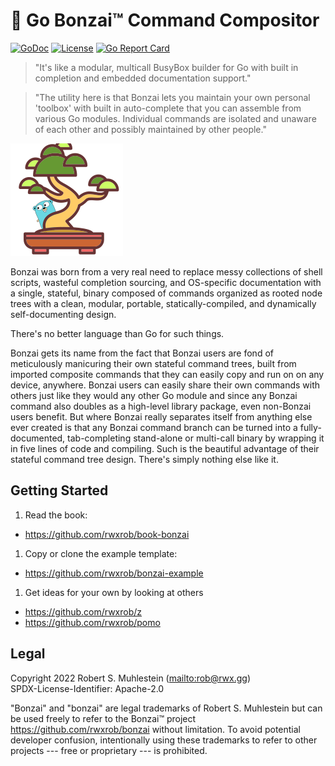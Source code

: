 # 🌳 Go Bonzai™ Command Compositor

[![GoDoc](https://godoc.org/github.com/rwxrob/bonzai?status.svg)](https://godoc.org/github.com/rwxrob/bonzai)
[![License](https://img.shields.io/badge/license-Apache2-brightgreen.svg)](LICENSE)
[![Go Report
Card](https://goreportcard.com/badge/github.com/rwxrob/bonzai)](https://goreportcard.com/report/github.com/rwxrob/bonzai)

> "It's like a modular, multicall BusyBox builder for Go with built in completion and embedded documentation support."

> "The utility here is that Bonzai lets you maintain your own personal 'toolbox' with built in auto-complete that you can assemble from  various Go modules. Individual commands are isolated and unaware of  each other and possibly maintained by other people."

![logo](logo.png)

Bonzai was born from a very real need to replace messy collections of shell scripts, wasteful completion sourcing, and OS-specific documentation with a single, stateful, binary composed of commands organized as rooted node trees with a clean, modular, portable, statically-compiled, and dynamically self-documenting design.

There's no better language than Go for such things.

Bonzai gets its name from the fact that Bonzai users are fond of meticulously manicuring their own stateful command trees, built from imported composite commands that they can easily copy and run on on any device, anywhere. Bonzai users can easily share their own commands with others just like they would any other Go module and since any Bonzai command also doubles as a high-level library package, even non-Bonzai users benefit. But where Bonzai really separates itself from anything else ever created is that any Bonzai command branch can be turned into a fully-documented, tab-completing stand-alone or multi-call binary by wrapping it in five lines of code and compiling. Such is the beautiful advantage of their stateful command tree design. There's simply nothing else like it.

## Getting Started

1. Read the book:

* https://github.com/rwxrob/book-bonzai

1. Copy or clone the example template:

* https://github.com/rwxrob/bonzai-example

1. Get ideas for your own by looking at others

* https://github.com/rwxrob/z
* https://github.com/rwxrob/pomo

## Legal

Copyright 2022 Robert S. Muhlestein (<mailto:rob@rwx.gg>)  
SPDX-License-Identifier: Apache-2.0

"Bonzai" and "bonzai" are legal trademarks of Robert S. Muhlestein but
can be used freely to refer to the Bonzai™ project
<https://github.com/rwxrob/bonzai> without limitation. To avoid
potential developer confusion, intentionally using these trademarks to
refer to other projects --- free or proprietary --- is prohibited.
